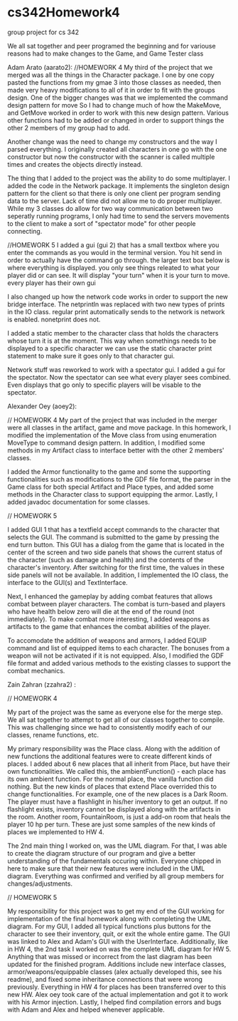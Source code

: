 # cs342Homework4
group project for cs 342

We all sat together and peer programed the beginning and for variouse reasons had to make changes to
the Game, and Game Tester class

Adam Arato (aarato2):
//HOMEWORK 4
My third of the project that we merged was all the things in the Character package.
I one by one copy pasted the functions from my gmae 3 into those classes as needed, then made
very heavy modifications to all of it in order to fit with the groups design. One of the bigger
changes was that we implemented the command design pattern for move So I had to change much of how the MakeMove,
and GetMove worked in order to work with this new design pattern. Various other functions had to be added or changed
in order to support things the other 2 members of my group had to add.

Another change was the need to change my constructors and the way I parsed everything. I originally created all
characters in one go with the one constructor but now the constructor with the scanner is called multiple times and
creates the objects directly instead.

The thing that I added to the project was the ability to do some multiplayer. I added the code in the Network package.
It implements the singleton design pattern for the client so that there is only one client per program sending 
data to the server. Lack of time did not allow me to do proper multiplayer. While my 3 classes do allow for two way 
communication between two seperatly running programs, I only had time to send the servers movements to the client to
make a sort of "spectator mode" for other people connecting.

//HOMEWORK 5
I added a gui (gui 2) that has a small textbox where you enter the commands as you would in the terminal version. You hit send
in order to actually have the command go through. the larger text box below is where everything is displayed. you only see
things releated to what your player did or can see. It will display "your turn" when it is your turn to move. every player has
their own gui

I also changed up how the network code works in order to support the new bridge interface. The netprintln was replaced with two
new types of prints in the IO class. regular print automatically sends to the network is network is enabled. nonetprint does not.

I added a static member to the character class that holds the characters whose turn it is at the moment. This way when somethings
needs to be displayed to a specific character we can use the static character print statement to make sure it goes only to that 
character gui.

Network stuff was reworked to work with a spectator gui. I added a gui for the spectator. Now the spectator can see what every player
sees combined. Even displays that go only to specific players will be visable to the spectator.


Alexander Oey (aoey2):

// HOMEWORK 4
My part of the project that was included in the merger were all classes in the artifact,
game and move package. In this homework, I modified the implementation of the Move class
from using enumeration MoveType to command design pattern. In addition, I modified some 
methods in my Artifact class to interface better with the other 2 members' classes.

I added the Armor functionality to the game and some the supporting functionalities such
as modifications to the GDF file format, the parser in the Game class for both special
Artifact and Place types, and added some methods in the Character class to 
support equipping the armor. Lastly, I added javadoc documentation for some classes.

// HOMEWORK 5

I added GUI 1 that has a textfield accept commands to the character that selects the 
GUI. The command is submitted to the game by pressing the end turn button.
This GUI has a dialog from the game that is located in the center of the screen
and two side panels that shows the current status of the character (such as damage and
health) and the contents of the character's inventory. After switching for the first 
time, the values in these side panels will not be available. 
In addition, I implemented the IO class, the interface to the GUI(s) and TextInterface. 

Next, I enhanced the gameplay by adding combat features that allows combat between 
player characters. The combat is turn-based and players who have health below zero
will die at the end of the round (not immediately). To make combat more interesting,
I added weapons as artifacts to the game that enhances the combat abilities of the 
player.

To accomodate the addition of weapons and armors, I added EQUIP command and list of 
equipped items to each character. The bonuses from a weapon will not be activated
if it is not equipped. Also, I modified the GDF file format and added various 
methods to the existing classes to support the combat mechanics.

Zain Zahran (zzahra2) :

// HOMEWORK 4

My part of the project was the same as everyone else for the merge step. We all sat together to
attempt to get all of our classes together to compile. This was challenging since we had to
consistently modify each of our classes, rename functions, etc. 

My primary responsibility was the Place class. Along with the addition of new functions
the additional features were to create different kinds of places. I added about 6 new
places that all inherit from Place, but have their own functionalities. We called this,
the ambientFunction() - each place has its own ambient function. For the normal place,
the vanilla function did nothing. But the new kinds of places that extend Place overrided this
to change functionalities. For example, one of the new places is a Dark Room. The player must have
a flashlight in his/her inventory to get an output. If no flashlight exists, inventory cannot be displayed
along with the artifacts in the room. Another room, FountainRoom, is just a add-on room that
heals the player 10 hp per turn. These are just some samples of the new kinds of places we implemented
to HW 4.

The 2nd main thing I worked on, was the UML diagram. For that, I was able to create the diagram structure
of our program and give a better understanding of the fundamentals occuring within. Everyone chipped in here
to make sure that their new features were included in the UML diagram. Everything was confirmed and verified
by all group members for changes/adjustments.

// HOMEWORK 5

My responsibility for this project was to get my end of the GUI working for implementation of the final homework
along with completing the UML diagram. For my GUI, I added all typical functions plus buttons for the character 
to see their inventory, quit, or exit the whole entire game. The GUI was linked to Alex and Adam's GUI 
with the UserInterface. Additionally, like in HW 4, the 2nd task I worked on was the complete UML diagram for HW 5. 
Anything that was missed or incorrect from the last diagram has been updated for the finished program. 
Additions include new interface classes, armor/weapons/equippable classes (alex actually developed this, see his 
readme), and fixed some inheritance connections that were wrong previously. Everything in HW 4 for places has been 
transferred over to this new HW. Alex oey took care of the actual implementation and got it to work with his Armor injection.
Lastly, I helped find compilation errors and bugs with Adam and Alex and helped whenever applicable.


